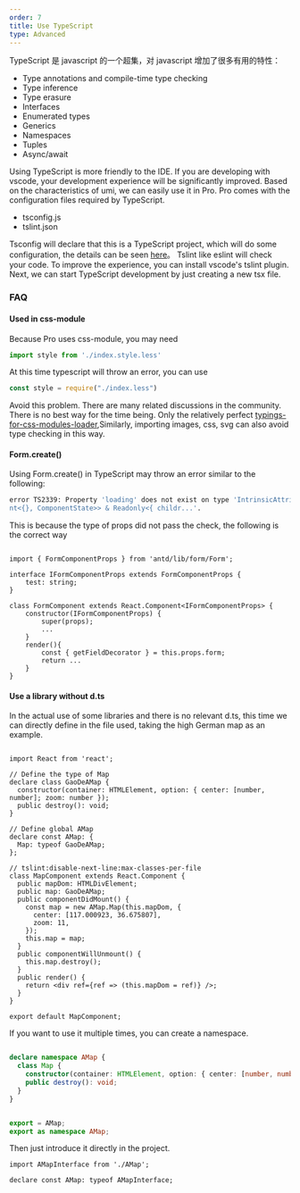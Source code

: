 ```yaml
---
order: 7
title: Use TypeScript
type: Advanced
---
```


TypeScript 是 javascript 的一个超集，对 javascript 增加了很多有用的特性：
* Type annotations and compile-time type checking
* Type inference
* Type erasure
* Interfaces
* Enumerated types
* Generics
* Namespaces
* Tuples
* Async/await

Using TypeScript is more friendly to the IDE. If you are developing with vscode, your development experience will be significantly improved. Based on the characteristics of umi, we can easily use it in Pro.
Pro comes with the configuration files required by TypeScript.
- tsconfig.js
- tslint.json

Tsconfig will declare that this is a TypeScript project, which will do some configuration, the details can be seen [here](https://www.typescriptlang.org/docs/handbook/tsconfig-json.html)。
Tslint like eslint will check your code. To improve the experience, you can install vscode's tslint plugin.
Next, we can start TypeScript development by just creating a new tsx file.

### FAQ

#### Used in css-module
Because Pro uses css-module, you may need

```jsx 
import style from './index.style.less'
```

At this time typescript will throw an error, you can use

```jsx 
const style = require("./index.less")
```

Avoid this problem. There are many related discussions in the community. There is no best way for the time being. Only the relatively perfect  [typings-for-css-modules-loader](https://github.com/Jimdo/typings-for-css-modules-loader),Similarly, importing images, css, svg can also avoid type checking in this way.

 
#### Form.create()

Using Form.create() in TypeScript may throw an error similar to the following:

```bash
error TS2339: Property 'loading' does not exist on type 'IntrinsicAttributes & IntrinsicClassAttributes<Compone
nt<{}, ComponentState>> & Readonly<{ childr...'.
```

This is because the type of props did not pass the check, the following is the correct way
```tsx

import { FormComponentProps } from 'antd/lib/form/Form';

interface IFormComponentProps extends FormComponentProps {
    test: string;
}        

class FormComponent extends React.Component<IFormComponentProps> {
    constructor(IFormComponentProps) {
        super(props);
        ...
    }
    render(){
        const { getFieldDecorator } = this.props.form;
        return ...
    }
}
```

#### Use a library without d.ts

In the actual use of some libraries and there is no relevant d.ts, this time we can directly define in the file used, taking the high German map as an example.

```tsx

import React from 'react';

// Define the type of Map
declare class GaoDeAMap {
  constructor(container: HTMLElement, option: { center: [number, number]; zoom: number });
  public destroy(): void;
}

// Define global AMap
declare const AMap: {
  Map: typeof GaoDeAMap;
};

// tslint:disable-next-line:max-classes-per-file
class MapComponent extends React.Component {
  public mapDom: HTMLDivElement;
  public map: GaoDeAMap;
  public componentDidMount() {
    const map = new AMap.Map(this.mapDom, {
      center: [117.000923, 36.675807],
      zoom: 11,
    });
    this.map = map;
  }
  public componentWillUnmount() {
    this.map.destroy();
  }
  public render() {
    return <div ref={ref => (this.mapDom = ref)} />;
  }
}

export default MapComponent;

```

If you want to use it multiple times, you can create a namespace.

```ts

declare namespace AMap {
  class Map {
    constructor(container: HTMLElement, option: { center: [number, number]; zoom: number });
    public destroy(): void;
  }
}


export = AMap;
export as namespace AMap;

```

Then just introduce it directly in the project.


```tsx
import AMapInterface from './AMap';

declare const AMap: typeof AMapInterface;

```


